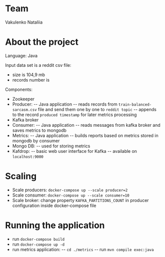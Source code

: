 # Team
Vakulenko Nataliia

# About the project
Language: Java

Input data set is a reddit csv file: 
- size is 104,9 mb
- records number is 

Components:
- Zookeeper
- Producer:
-- Java application
-- reads records from `train-balanced-sarcasm.csv` file and send them one by one to `reddit topic`
-- appends to the record `produced timestamp` for later metrics processing
- Kafka broker
- Consumer:
-- Java application
-- reads messages from kafka broker and saves metrics to mongodb
- Metrics:
-- Java application
-- builds reports based on metrics stored in mongodb by consumer
- Mongo DB:
-- used for storing metrics
- Kafdrop:
-- basic web user interface for Kafka
-- available on `localhost:9000`

# Scaling
- Scale producers: `docker-compose up --scale producer=2`
- Scale consumer: `docker-compose up --scale consumer=10`
- Scale broker: change property `KAFKA_PARTITIONS_COUNT` in producer configuration inside docker-compose file

# Running the application
- run `docker-compose build`
- run `docker-compose up -d`
- run metrics application: 
-- `cd ./metrics`
-- run `mvn compile exec:java`